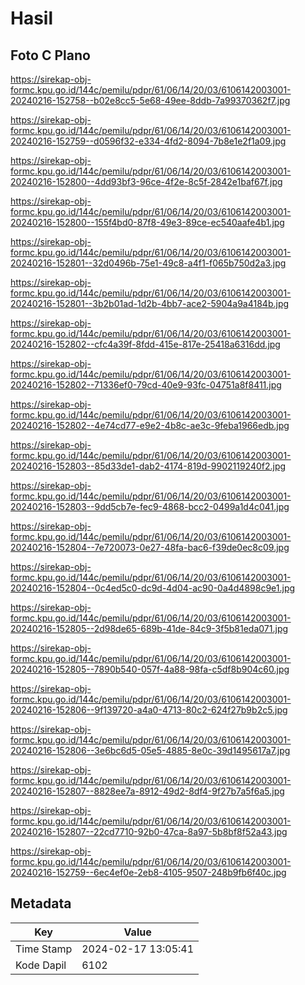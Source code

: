 # Hasil

## Foto C Plano

https://sirekap-obj-formc.kpu.go.id/144c/pemilu/pdpr/61/06/14/20/03/6106142003001-20240216-152758--b02e8cc5-5e68-49ee-8ddb-7a99370362f7.jpg

https://sirekap-obj-formc.kpu.go.id/144c/pemilu/pdpr/61/06/14/20/03/6106142003001-20240216-152759--d0596f32-e334-4fd2-8094-7b8e1e2f1a09.jpg

https://sirekap-obj-formc.kpu.go.id/144c/pemilu/pdpr/61/06/14/20/03/6106142003001-20240216-152800--4dd93bf3-96ce-4f2e-8c5f-2842e1baf67f.jpg

https://sirekap-obj-formc.kpu.go.id/144c/pemilu/pdpr/61/06/14/20/03/6106142003001-20240216-152800--155f4bd0-87f8-49e3-89ce-ec540aafe4b1.jpg

https://sirekap-obj-formc.kpu.go.id/144c/pemilu/pdpr/61/06/14/20/03/6106142003001-20240216-152801--32d0496b-75e1-49c8-a4f1-f065b750d2a3.jpg

https://sirekap-obj-formc.kpu.go.id/144c/pemilu/pdpr/61/06/14/20/03/6106142003001-20240216-152801--3b2b01ad-1d2b-4bb7-ace2-5904a9a4184b.jpg

https://sirekap-obj-formc.kpu.go.id/144c/pemilu/pdpr/61/06/14/20/03/6106142003001-20240216-152802--cfc4a39f-8fdd-415e-817e-25418a6316dd.jpg

https://sirekap-obj-formc.kpu.go.id/144c/pemilu/pdpr/61/06/14/20/03/6106142003001-20240216-152802--71336ef0-79cd-40e9-93fc-04751a8f8411.jpg

https://sirekap-obj-formc.kpu.go.id/144c/pemilu/pdpr/61/06/14/20/03/6106142003001-20240216-152802--4e74cd77-e9e2-4b8c-ae3c-9feba1966edb.jpg

https://sirekap-obj-formc.kpu.go.id/144c/pemilu/pdpr/61/06/14/20/03/6106142003001-20240216-152803--85d33de1-dab2-4174-819d-9902119240f2.jpg

https://sirekap-obj-formc.kpu.go.id/144c/pemilu/pdpr/61/06/14/20/03/6106142003001-20240216-152803--9dd5cb7e-fec9-4868-bcc2-0499a1d4c041.jpg

https://sirekap-obj-formc.kpu.go.id/144c/pemilu/pdpr/61/06/14/20/03/6106142003001-20240216-152804--7e720073-0e27-48fa-bac6-f39de0ec8c09.jpg

https://sirekap-obj-formc.kpu.go.id/144c/pemilu/pdpr/61/06/14/20/03/6106142003001-20240216-152804--0c4ed5c0-dc9d-4d04-ac90-0a4d4898c9e1.jpg

https://sirekap-obj-formc.kpu.go.id/144c/pemilu/pdpr/61/06/14/20/03/6106142003001-20240216-152805--2d98de65-689b-41de-84c9-3f5b81eda071.jpg

https://sirekap-obj-formc.kpu.go.id/144c/pemilu/pdpr/61/06/14/20/03/6106142003001-20240216-152805--7890b540-057f-4a88-98fa-c5df8b904c60.jpg

https://sirekap-obj-formc.kpu.go.id/144c/pemilu/pdpr/61/06/14/20/03/6106142003001-20240216-152806--9f139720-a4a0-4713-80c2-624f27b9b2c5.jpg

https://sirekap-obj-formc.kpu.go.id/144c/pemilu/pdpr/61/06/14/20/03/6106142003001-20240216-152806--3e6bc6d5-05e5-4885-8e0c-39d1495617a7.jpg

https://sirekap-obj-formc.kpu.go.id/144c/pemilu/pdpr/61/06/14/20/03/6106142003001-20240216-152807--8828ee7a-8912-49d2-8df4-9f27b7a5f6a5.jpg

https://sirekap-obj-formc.kpu.go.id/144c/pemilu/pdpr/61/06/14/20/03/6106142003001-20240216-152807--22cd7710-92b0-47ca-8a97-5b8bf8f52a43.jpg

https://sirekap-obj-formc.kpu.go.id/144c/pemilu/pdpr/61/06/14/20/03/6106142003001-20240216-152759--6ec4ef0e-2eb8-4105-9507-248b9fb6f40c.jpg


## Metadata

| Key        | Value               |
| ---------- | ------------------- |
| Time Stamp | 2024-02-17 13:05:41 |
| Kode Dapil | 6102                |



